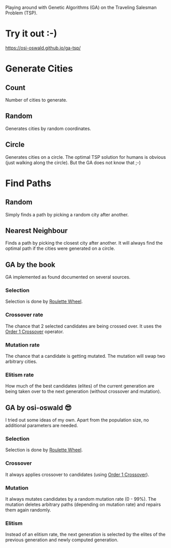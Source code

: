 Playing around with Genetic Algorithms (GA) on the Traveling Salesman Problem (TSP).

# Try it out :-)

https://osi-oswald.github.io/ga-tsp/

# Generate Cities

## Count

Number of cities to generate.

## Random

Generates cities by random coordinates.

## Circle

Generates cities on a circle. The optimal TSP solution for humans is obvious
(just walking along the circle). But the GA does not know that ;-)

# Find Paths

## Random

Simply finds a path by picking a random city after another.

## Nearest Neighbour

Finds a path by picking the closest city after another. It will always find the
optimal path if the cities were generated on a circle.

## GA by the book

GA implemented as found documented on several sources.

### Selection

Selection is done by [Roulette Wheel](http://www.rubicite.com/Tutorials/GeneticAlgorithms/SelectionBias.aspx).

### Crossover rate

The chance that 2 selected candidates are being crossed over. It uses the
[Order 1 Crossover](http://www.rubicite.com/Tutorials/GeneticAlgorithms/CrossoverOperators/Order1CrossoverOperator.aspx)
operator.

### Mutation rate

The chance that a candidate is getting mutated. The mutation will swap two arbitrary cities.

### Elitism rate

How much of the best candidates (elites) of the current generation are being taken over
to the next generation (without crossover and mutation).

## GA by osi-oswald 😎

I tried out some ideas of my own. Apart from the population size, no additional parameters
are needed.

### Selection

Selection is done by [Roulette Wheel](http://www.rubicite.com/Tutorials/GeneticAlgorithms/SelectionBias.aspx).

### Crossover

It always applies crossover to candidates (using [Order 1 Crossover](http://www.rubicite.com/Tutorials/GeneticAlgorithms/CrossoverOperators/Order1CrossoverOperator.aspx)).

### Mutation

It always mutates candidates by a random mutation rate (0 - 99%). The mutation deletes
arbitrary paths (depending on mutation rate) and repairs them again randomly.

### Elitism

Instead of an elitism rate, the next generation is selected by the elites of the previous
generation and newly computed generation.
